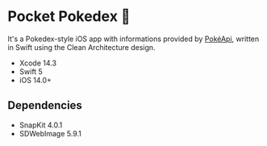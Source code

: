 # Pocket Pokedex 🔎

It's a Pokedex-style iOS app with informations provided by [PokéApi](https://pokeapi.co/), written in Swift using the Clean Architecture design.

  - Xcode 14.3
  - Swift 5
  - iOS 14.0+  

## Dependencies

  - SnapKit 4.0.1
  - SDWebImage 5.9.1
  
